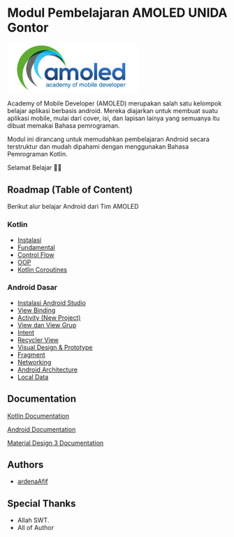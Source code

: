 # Modul Pembelajaran AMOLED UNIDA Gontor

<img src="https://github.com/Study-Club-Unida/assets/blob/main/%23AMOLED.PNG" width="300">

Academy of Mobile Developer (AMOLED) merupakan salah satu kelompok belajar aplikasi berbasis android. Mereka diajarkan untuk membuat suatu aplikasi mobile, mulai dari cover, isi, dan lapisan lainya yang semuanya itu dibuat memakai Bahasa pemrograman.

Modul ini dirancang untuk memudahkan pembelajaran Android secara terstruktur dan mudah dipahami dengan menggunakan Bahasa Pemrograman Kotlin.

Selamat Belajar ✍🏼

## Roadmap (Table of Content)

Berikut alur belajar Android dari Tim AMOLED

### Kotlin

- [Instalasi]()
- [Fundamental]()
- [Control Flow]()
- [OOP]()
- [Kotlin Coroutines]()

### Android Dasar

- [Instalasi Android Studio]()
- [View Binding]()
- [Activity (New Project)]()
- [View dan View Grup]()
- [Intent]()
- [Recycler View]()
- [Visual Design & Prototype]()
- [Fragment]()
- [Networking]()
- [Android Architecture]()
- [Local Data]()

## Documentation

[Kotlin Documentation](https://kotlinlang.org/docs/home.html)

[Android Documentation](https://developer.android.com/docs)

[Material Design 3 Documentation](https://m3.material.io/)

## Authors
- [ardenaAfif](https://github.com/ardenaAfif)

## Special Thanks
- Allah SWT.
- All of Author
